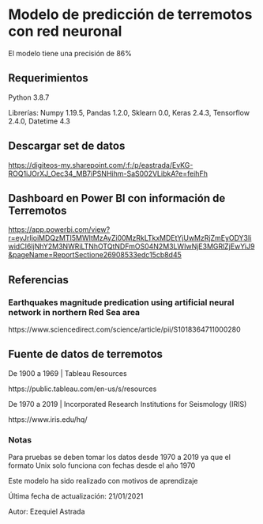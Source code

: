 <h1>Modelo de predicción de terremotos con red neuronal</h1>

<p>El modelo tiene una precisión de 86%</p>

<h2>Requerimientos</h2>
<p>Python 3.8.7</p>
<p>Librerías: Numpy 1.19.5, Pandas 1.2.0, Sklearn 0.0, Keras 2.4.3, Tensorflow 2.4.0, Datetime 4.3</p>

<h2>Descargar set de datos</h2>

https://digiteos-my.sharepoint.com/:f:/p/eastrada/EvKG-ROQ1iJOrXJ_Oec34_MB7iPSNHihm-SaS002VLibkA?e=feihFh

<h2>Dashboard en Power BI con información de Terremotos </h2>

https://app.powerbi.com/view?r=eyJrIjoiMDQzMTI5MWItMzAyZi00MzRkLTkxMDEtYjUwMzRjZmEyODY3IiwidCI6IjNhY2M3NWRiLTNhOTQtNDFmOS04N2M3LWIwNjE3MGRlZjEwYiJ9&pageName=ReportSectione26908533edc15cb8d45

<h2>Referencias</h2>

<h3>Earthquakes magnitude predication using artificial neural network in northern Red Sea area</h3> 
https://www.sciencedirect.com/science/article/pii/S1018364711000280

<h2>Fuente de datos de terremotos</h2>

<p>De 1900 a 1969 | Tableau Resources</p>
https://public.tableau.com/en-us/s/resources

<p>De 1970 a 2019 | Incorporated Research Institutions for Seismology (IRIS)</p>
https://www.iris.edu/hq/

<h3>Notas</h3>
<p>Para pruebas se deben tomar los datos desde 1970 a 2019 ya que el formato Unix solo funciona con fechas desde el año 1970</p>
<p>Este modelo ha sido realizado con motivos de aprendizaje</p>

<p>Última fecha de actualización: 21/01/2021</p>
<p>Autor: Ezequiel Astrada</p>
